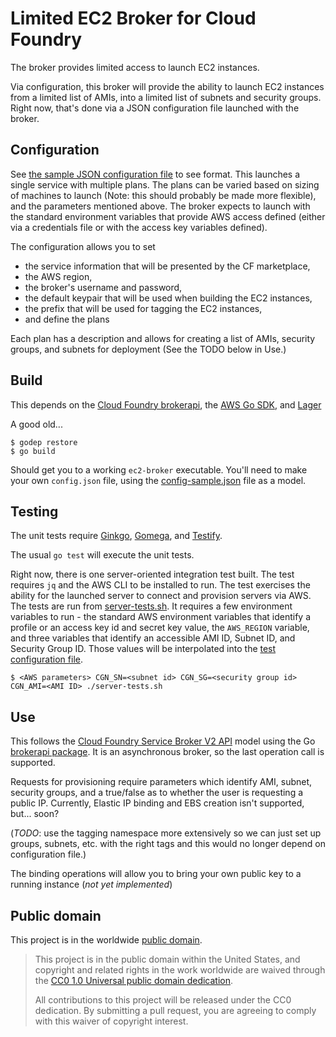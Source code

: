 # Limited EC2 Broker for Cloud Foundry

The broker provides limited access to launch EC2 instances.

Via configuration, this broker will provide the ability to launch EC2 instances
from a limited list of AMIs, into a limited list of subnets and security groups.
Right now, that's done via a JSON configuration file launched with the broker.

## Configuration

See [the sample JSON configuration file](config-sample.json) to see format.
This launches a single service with multiple plans. The plans can be varied based on
sizing of machines to launch (Note: this should probably be made more flexible), and
the parameters mentioned above. The broker expects to launch with the standard
environment variables that provide AWS access defined (either via a credentials
file or with the access key variables defined).

The configuration allows you to set
* the service information that will be presented by the CF marketplace,
* the AWS region,
* the broker's username and password,
* the default keypair that will be used when building the EC2 instances,
* the prefix that will be used for tagging the EC2 instances,
* and define the plans

Each plan has a description and allows for creating a list of AMIs, security
groups, and subnets for deployment (See the TODO below in Use.)

## Build

This depends on the [Cloud Foundry brokerapi](https://github.com/pivotal-cf/brokerapi), the
[AWS Go SDK](https://github.com/aws/aws-sdk-go), and [Lager](https://code.cloudfoundry.org/lager)

A good old...

```
$ godep restore
$ go build
```

Should get you to a working `ec2-broker` executable. You'll need to make your own `config.json` file,
using the [config-sample.json](config-sample.json) file as a model.

## Testing

The unit tests require [Ginkgo](https://onsi.github.io/ginkgo/),
[Gomega](https://github.com/onsi/gomega), and [Testify](https://github.com/stretchr/testify).

The usual `go test` will execute the unit tests.

Right now, there is one server-oriented integration test built. The test
requires `jq` and the AWS CLI to be installed to run. The test exercises the
ability for the launched server to connect and provision servers via AWS. The
tests are run from [server-tests.sh](server-tests.sh). It requires a few
environment variables to run - the standard AWS environment variables
that identify a profile or an access key id and secret key value, the
`AWS_REGION` variable, and three variables that identify an accessible
AMI ID, Subnet ID, and Security Group ID. Those values will be interpolated
into the [test configuration file](testdata/config-server-tests.json).

```
$ <AWS parameters> CGN_SN=<subnet id> CGN_SG=<security group id> CGN_AMI=<AMI ID> ./server-tests.sh
```

## Use

This follows the [Cloud Foundry Service Broker V2 API](https://docs.cloudfoundry.org/services/api.html) model
using the Go [brokerapi package](https://github.com/pivotal-cf/brokerapi). It
is an asynchronous broker, so the last operation call is supported.

Requests for provisioning require parameters which identify AMI, subnet, security
groups, and a true/false as to whether the user is requesting a public IP.
Currently, Elastic IP binding and EBS creation isn't supported, but... soon?

(*TODO*: use the tagging namespace more extensively so we can just set up groups, subnets, etc. with
  the right tags and this would no longer depend on configuration file.)

The binding operations will allow you to bring your own public key to a running instance (*not yet implemented*)

## Public domain
This project is in the worldwide [public domain](LICENSE.md).

> This project is in the public domain within the United States, and copyright and related rights in the work worldwide are waived through the [CC0 1.0 Universal public domain dedication](https://creativecommons.org/publicdomain/zero/1.0/).
>
> All contributions to this project will be released under the CC0 dedication. By submitting a pull request, you are agreeing to comply with this waiver of copyright interest.
